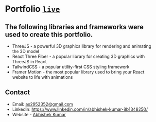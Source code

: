  # Portfolio  [```live```](https://abhishek1912-portfolio.netlify.app/)

## The following libraries and frameworks were used to create this portfolio.

- ThreeJS - a powerful 3D graphics library for rendering and animating the 3D model
- React Three Fiber - a popular library for creating 3D graphics with ThreeJS in React
- TailwindCSS - a popular utility-first CSS styling framework
- Framer Motion - the most popular library used to bring your React website to life with animations

## Contact
- Email: as2952352@gmail.com
- Linkedin: https://www.linkedin.com/in/abhishek-kumar-8b1348250/
- Website - [Abhishek Kumar](https://abhishek1912-portfolio.netlify.app/)
